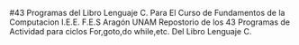 #43 Programas del Libro Lenguaje C. Para El Curso de Fundamentos de la Computacion I.E.E. F.E.S Aragón UNAM
Repostorio de los 43 Programas de Actividad para ciclos For,goto,do while,etc. Del Libro Lenguaje C.

